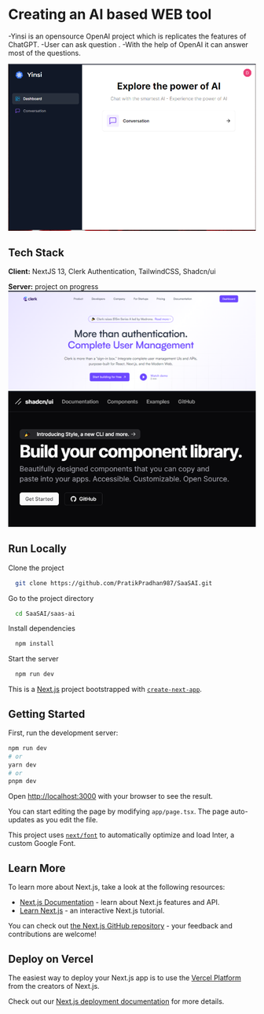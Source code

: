 
# Creating an AI based WEB tool

  -Yinsi is an opensource OpenAI project which is replicates the features of ChatGPT.
  -User can ask question .
  -With the help of OpenAI it can answer most of the questions.

![image](https://github.com/PratikPradhan987/SaaSAI/blob/main/resource/screenshot/yinsi.png)

## Tech Stack

**Client:** NextJS 13, Clerk Authentication, TailwindCSS, Shadcn/ui

**Server:** project on progress 
![image](https://github.com/PratikPradhan987/SaaSAI/blob/main/resource/screenshot/clerk%20auth.png)
![image](https://github.com/PratikPradhan987/SaaSAI/blob/main/resource/screenshot/shadcn-ui.png)


## Run Locally

Clone the project

```bash
  git clone https://github.com/PratikPradhan987/SaaSAI.git
```

Go to the project directory

```bash
  cd SaaSAI/saas-ai
```

Install dependencies

```bash
  npm install
```

Start the server

```bash
  npm run dev
```



This is a [Next.js](https://nextjs.org/) project bootstrapped with [`create-next-app`](https://github.com/vercel/next.js/tree/canary/packages/create-next-app).

## Getting Started

First, run the development server:

```bash
npm run dev
# or
yarn dev
# or
pnpm dev
```

Open [http://localhost:3000](http://localhost:3000) with your browser to see the result.

You can start editing the page by modifying `app/page.tsx`. The page auto-updates as you edit the file.

This project uses [`next/font`](https://nextjs.org/docs/basic-features/font-optimization) to automatically optimize and load Inter, a custom Google Font.

## Learn More

To learn more about Next.js, take a look at the following resources:

- [Next.js Documentation](https://nextjs.org/docs) - learn about Next.js features and API.
- [Learn Next.js](https://nextjs.org/learn) - an interactive Next.js tutorial.

You can check out [the Next.js GitHub repository](https://github.com/vercel/next.js/) - your feedback and contributions are welcome!

## Deploy on Vercel

The easiest way to deploy your Next.js app is to use the [Vercel Platform](https://vercel.com/new?utm_medium=default-template&filter=next.js&utm_source=create-next-app&utm_campaign=create-next-app-readme) from the creators of Next.js.

Check out our [Next.js deployment documentation](https://nextjs.org/docs/deployment) for more details.



